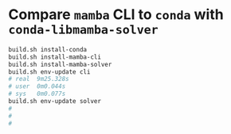# Compare `mamba` CLI to `conda` with `conda-libmamba-solver`

```bash
build.sh install-conda
build.sh install-mamba-cli
build.sh install-mamba-solver
build.sh env-update cli
# real	9m25.328s
# user	0m0.044s
# sys	0m0.077s
build.sh env-update solver
# 
# 
# 
```
